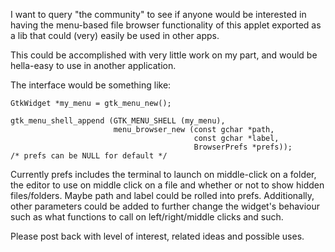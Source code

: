 I want to query "the community" to see if anyone would be interested in having the menu-based file browser functionality of this applet exported as a lib that could (very) easily be used in other apps.

This could be accomplished with very little work on my part, and would be hella-easy to use in another application.

The interface would be something like:

```
GtkWidget *my_menu = gtk_menu_new();

gtk_menu_shell_append (GTK_MENU_SHELL (my_menu),
                       menu_browser_new (const gchar *path,
                                         const gchar *label,
                                         BrowserPrefs *prefs));
/* prefs can be NULL for default */
```

Currently prefs includes the terminal to launch on middle-click on a folder, the editor to use on middle click on a file and whether or not to show hidden files/folders. Maybe path and label could be rolled into prefs. Additionally, other parameters could be added to further change the widget's behaviour such as what functions to call on left/right/middle clicks and such.

Please post back with level of interest, related ideas and possible uses.